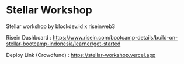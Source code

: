 # Stellar Workshop
Stellar workshop by blockdev.id x riseinweb3

Risein Dashboard :
https://www.risein.com/bootcamp-details/build-on-stellar-bootcamp-indonesia/learner/get-started

Deploy Link (Crowdfund) :
https://stellar-workshop.vercel.app